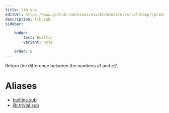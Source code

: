 ```yaml
---
title: lib.sub
editUrl: https://www.github.com/nixos/nix/blob/master/src/libexpr/primops.cc
description: lib.sub
sidebar:

    badge:
        text: Builtin
        variant: note

    order: 8
---
```


Return the difference between the numbers *e1* and *e2*.


# Aliases

- [builtins.sub](/nix-doc-comments/reference/builtins/builtins-sub)
- [lib.trivial.sub](/nix-doc-comments/reference/lib/trivial/lib-trivial-sub)


